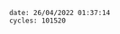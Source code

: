 

                date: 26/04/2022 01:37:14
                cycles: 101520

                         